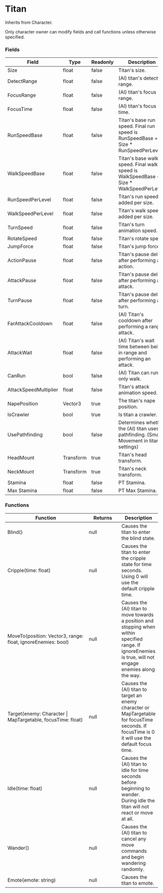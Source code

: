 # Titan

Inherits from Character.

Only character owner can modify fields and call functions unless otherwise specified.

### Fields

<table><thead><tr><th width="224.33333333333331">Field</th><th width="99">Type</th><th width="109">Readonly</th><th>Description</th></tr></thead><tbody><tr><td>Size</td><td>float</td><td>false</td><td>Titan's size.</td></tr><tr><td>DetectRange</td><td>float</td><td>false</td><td>(AI) titan's detect range.</td></tr><tr><td>FocusRange</td><td>float</td><td>false</td><td>(AI) titan's focus range.</td></tr><tr><td>FocusTime</td><td>float</td><td>false</td><td>(AI) titan's focus time.</td></tr><tr><td>RunSpeedBase</td><td>float</td><td>false</td><td>Titan's base run speed. Final run speed is RunSpeedBase + Size * RunSpeedPerLevel.</td></tr><tr><td>WalkSpeedBase</td><td>float</td><td>false</td><td>Titan's base walk speed. Final walk speed is WalkSpeedBase + Size * WalkSpeedPerLevel.</td></tr><tr><td>RunSpeedPerLevel</td><td>float</td><td>false</td><td>Titan's run speed added per size.</td></tr><tr><td>WalkSpeedPerLevel</td><td>float</td><td>false</td><td>Titan's walk speed added per size.</td></tr><tr><td>TurnSpeed</td><td>float</td><td>false</td><td>Titan's turn animation speed.</td></tr><tr><td>RotateSpeed</td><td>float</td><td>false</td><td>Titan's rotate speed.</td></tr><tr><td>JumpForce</td><td>float</td><td>false</td><td>Titan's jump force.</td></tr><tr><td>ActionPause</td><td>float</td><td>false</td><td>Titan's pause delay after performing an action.</td></tr><tr><td>AttackPause</td><td>float</td><td>false</td><td>Titan's pause delay after performing an attack.</td></tr><tr><td>TurnPause</td><td>float</td><td>false</td><td>Titan's pause delay after performing a turn.</td></tr><tr><td>FarAttackCooldown</td><td>float</td><td>false</td><td>(AI) Titan's cooldown after performing a ranged attack.</td></tr><tr><td>AttackWait</td><td>float</td><td>false</td><td>(AI) Titan's wait time between being in range and performing an attack.</td></tr><tr><td>CanRun</td><td>bool</td><td>false</td><td>(AI) Titan can run or only walk.</td></tr><tr><td>AttackSpeedMultiplier</td><td>float</td><td>false</td><td>Titan's attack animation speed.</td></tr><tr><td>NapePosition</td><td>Vector3</td><td>true</td><td>The titan's nape position.</td></tr><tr><td>IsCrawler</td><td>bool</td><td>true</td><td>Is titan a crawler.</td></tr><tr><td>UsePathfinding</td><td>bool</td><td>false</td><td>Determines whether the (AI) titan uses pathfinding. (Smart Movement in titan settings)</td></tr><tr><td>HeadMount</td><td>Transform</td><td>true</td><td>Titan's head transform.</td></tr><tr><td>NeckMount</td><td>Transform</td><td>true</td><td>Titan's neck transform.</td></tr><tr><td>Stamina</td><td>float</td><td>false</td><td>PT Stamina.</td></tr><tr><td>Max Stamina</td><td>float</td><td>false</td><td>PT Max Stamina.</td></tr></tbody></table>

### Functions

<table><thead><tr><th width="263.3333333333333">Function</th><th width="94">Returns</th><th>Description</th></tr></thead><tbody><tr><td>Blind()</td><td>null</td><td>Causes the titan to enter the blind state.</td></tr><tr><td>Cripple(time: float)</td><td>null</td><td>Causes the titan to enter the cripple state for time seconds. Using 0 will use the default cripple time.</td></tr><tr><td>MoveTo(position: Vector3, range: float, ignoreEnemies: bool)</td><td>null</td><td>Causes the (AI) titan to move towards a position and stopping when within specified range. If ignoreEnemies is true, will not engage enemies along the way. </td></tr><tr><td>Target(enemy: Character | MapTargetable, focusTime: float)</td><td>null</td><td>Causes the (AI) titan to target an enemy character or MapTargetable for focusTime seconds. If focusTime is 0 it will use the default focus time.</td></tr><tr><td>Idle(time: float)</td><td>null</td><td>Causes the (AI) titan to idle for time seconds before beginning to wander. During idle the titan will not react or move at all.</td></tr><tr><td>Wander()</td><td>null</td><td>Causes the (AI) titan to cancel any move commands and begin wandering randomly.</td></tr><tr><td>Emote(emote: string)</td><td>null</td><td>Causes the titan to emote.</td></tr></tbody></table>

